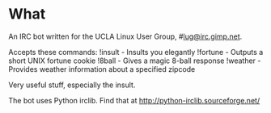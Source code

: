 # What #

An IRC bot written for the UCLA Linux User Group, #lug@irc.gimp.net. 

Accepts these commands:
!insult - Insults you elegantly
!fortune - Outputs a short UNIX fortune cookie
!8ball - Gives a magic 8-ball response
!weather - Provides weather information about a specified zipcode

Very useful stuff, especially the insult.

The bot uses Python irclib. Find that at http://python-irclib.sourceforge.net/

